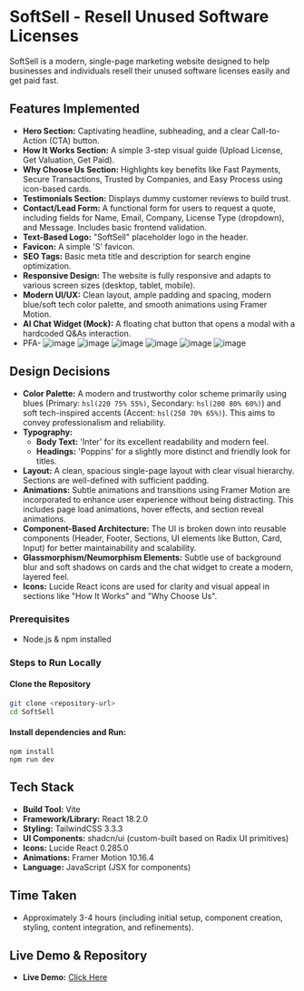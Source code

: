 # SoftSell - Resell Unused Software Licenses

SoftSell is a modern, single-page marketing website designed to help businesses and individuals resell their unused software licenses easily and get paid fast.

## Features Implemented
*   **Hero Section:** Captivating headline, subheading, and a clear Call-to-Action (CTA) button.
*   **How It Works Section:** A simple 3-step visual guide (Upload License, Get Valuation, Get Paid).
*   **Why Choose Us Section:** Highlights key benefits like Fast Payments, Secure Transactions, Trusted by Companies, and Easy Process using icon-based cards.
*   **Testimonials Section:** Displays dummy customer reviews to build trust.
*   **Contact/Lead Form:** A functional form for users to request a quote, including fields for Name, Email, Company, License Type (dropdown), and Message. Includes basic frontend validation.
*   **Text-Based Logo:** "SoftSell" placeholder logo in the header.
*   **Favicon:** A simple 'S' favicon.
*   **SEO Tags:** Basic meta title and description for search engine optimization.
*   **Responsive Design:** The website is fully responsive and adapts to various screen sizes (desktop, tablet, mobile).
*   **Modern UI/UX:** Clean layout, ample padding and spacing, modern blue/soft tech color palette, and smooth animations using Framer Motion.
*   **AI Chat Widget (Mock):** A floating chat button that opens a modal with a hardcoded Q&As interaction.
*   PFA-
  ![image](https://github.com/user-attachments/assets/8c23c2d7-504d-4ef4-8fc6-400381b4738e)
  ![image](https://github.com/user-attachments/assets/1dcbbe9d-c3ca-4e5f-93e9-6d8e798038ee)
  ![image](https://github.com/user-attachments/assets/f5f07bd1-aae4-4727-80c3-593ccb853626)
  ![image](https://github.com/user-attachments/assets/fb13aaca-67fd-4f02-adb2-41064da55ec3)
  ![image](https://github.com/user-attachments/assets/33699387-8a12-43ee-9156-2c99f80b913b)
  ![image](https://github.com/user-attachments/assets/28476b18-c08c-487c-b1f5-89ce95f97597)

## Design Decisions
*   **Color Palette:** A modern and trustworthy color scheme primarily using blues (Primary: `hsl(220 75% 55%)`, Secondary: `hsl(200 80% 60%)`) and soft tech-inspired accents (Accent: `hsl(250 70% 65%)`). This aims to convey professionalism and reliability.
*   **Typography:**
    *   **Body Text:** 'Inter' for its excellent readability and modern feel.
    *   **Headings:** 'Poppins' for a slightly more distinct and friendly look for titles.
*   **Layout:** A clean, spacious single-page layout with clear visual hierarchy. Sections are well-defined with sufficient padding.
*   **Animations:** Subtle animations and transitions using Framer Motion are incorporated to enhance user experience without being distracting. This includes page load animations, hover effects, and section reveal animations.
*   **Component-Based Architecture:** The UI is broken down into reusable components (Header, Footer, Sections, UI elements like Button, Card, Input) for better maintainability and scalability.
*   **Glassmorphism/Neumorphism Elements:** Subtle use of background blur and soft shadows on cards and the chat widget to create a modern, layered feel.
*   **Icons:** Lucide React icons are used for clarity and visual appeal in sections like "How It Works" and "Why Choose Us".

### Prerequisites
- Node.js & npm installed

### Steps to Run Locally
#### Clone the Repository
```bash
git clone <repository-url>
cd SoftSell
```
#### Install dependencies and Run:
```
npm install
npm run dev
```

## Tech Stack
*   **Build Tool:** Vite
*   **Framework/Library:** React 18.2.0
*   **Styling:** TailwindCSS 3.3.3
*   **UI Components:** shadcn/ui (custom-built based on Radix UI primitives)
*   **Icons:** Lucide React 0.285.0
*   **Animations:** Framer Motion 10.16.4
*   **Language:** JavaScript (JSX for components)

## Time Taken
*   Approximately 3-4 hours (including initial setup, component creation, styling, content integration, and refinements).

## Live Demo & Repository
*   **Live Demo:** [Click Here](https://softsell-liard.vercel.app/)
